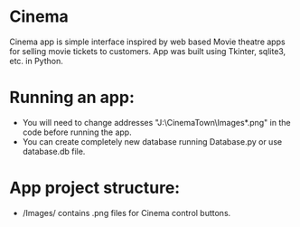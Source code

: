 # Cinema
Cinema app is simple interface inspired by web based Movie theatre apps for selling movie tickets to customers. App was built using Tkinter, sqlite3, etc. in Python.

# Running an app:
- You will need to change addresses "J:\CinemaTown\Images\*.png" in the code before running the app.
- You can create completely new database running Database.py or use database.db file.

# App project structure:
- /Images/ contains .png files for Cinema control buttons.

